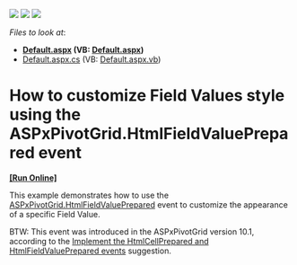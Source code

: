 <!-- default badges list -->
![](https://img.shields.io/endpoint?url=https://codecentral.devexpress.com/api/v1/VersionRange/128577341/16.1.5%2B)
[![](https://img.shields.io/badge/Open_in_DevExpress_Support_Center-FF7200?style=flat-square&logo=DevExpress&logoColor=white)](https://supportcenter.devexpress.com/ticket/details/E2383)
[![](https://img.shields.io/badge/📖_How_to_use_DevExpress_Examples-e9f6fc?style=flat-square)](https://docs.devexpress.com/GeneralInformation/403183)
<!-- default badges end -->
<!-- default file list -->
*Files to look at*:

* **[Default.aspx](./CS/WebSite/Default.aspx) (VB: [Default.aspx](./VB/WebSite/Default.aspx))**
* [Default.aspx.cs](./CS/WebSite/Default.aspx.cs) (VB: [Default.aspx.vb](./VB/WebSite/Default.aspx.vb))
<!-- default file list end -->
# How to customize Field Values style using the ASPxPivotGrid.HtmlFieldValuePrepared event
<!-- run online -->
**[[Run Online]](https://codecentral.devexpress.com/e2383/)**
<!-- run online end -->


<p>This example demonstrates how to use the <a href="http://documentation.devexpress.com/#AspNet/DevExpressWebASPxPivotGridASPxPivotGrid_HtmlFieldValuePreparedtopic">ASPxPivotGrid.HtmlFieldValuePrepared</a> event to customize the appearance of a specific Field Value.</p><p>BTW: This event was introduced in the ASPxPivotGrid version 10.1, according to the <a href="https://www.devexpress.com/Support/Center/p/S34506">Implement the HtmlCellPrepared and HtmlFieldValuePrepared events</a>  suggestion.</p>

<br/>


